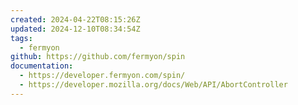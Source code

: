 ```yaml
---
created: 2024-04-22T08:15:26Z
updated: 2024-12-10T08:34:54Z
tags:
  - fermyon
github: https://github.com/fermyon/spin
documentation:
  - https://developer.fermyon.com/spin/
  - https://developer.mozilla.org/docs/Web/API/AbortController
---
```

